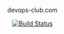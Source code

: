 <p align="center">devops-club.com</p>

<p align="center">
<a href="https://travis-ci.org/RenQilei/devops-club.com"><img src="https://api.travis-ci.org/RenQilei/devops-club.com.svg" alt="Build Status"></a>
</p>